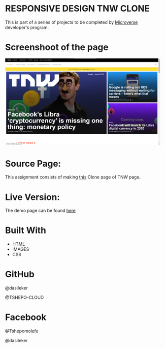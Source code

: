 # RESPONSIVE DESIGN TNW CLONE
This is part of a series of projects to be completed by [Microverse](microverse.org) developer's program.

# Screenshoot of the page
![screenshot](assets/images/screenshots.png)


# Source Page:
This assignment consists of making [this](https://thenextweb.com/) Clone page of TNW page.

# Live Version:
The demo page can be found [here](https://raw.githack.com/dasileker/responsive-page/page/index.html)



# Built With
- HTML<br>
- IMAGES<br>
- CSS <br>

# GitHub
@dasileker

@TSHEPO-CLOUD

# Facebook
@Tshepomolefe

@dasileker







